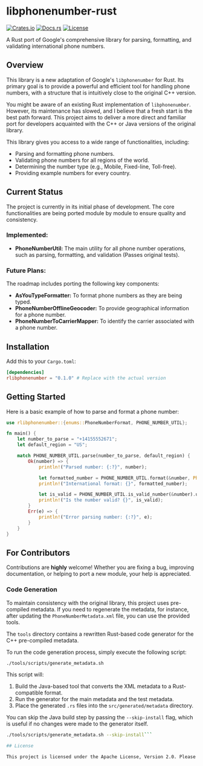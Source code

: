 # libphonenumber-rust

[![Crates.io](https://img.shields.io/crates/v/rlibphonenumber.svg)](https://crates.io/crates/rlibphonenumber)
[![Docs.rs](https://docs.rs/phonenumber/badge.svg)](https://docs.rs/rlibphonenumber)
[![License](https://img.shields.io/badge/license-Apache--2.0-blue.svg)](https://opensource.org/licenses/Apache-2.0)

A Rust port of Google's comprehensive library for parsing, formatting, and validating international phone numbers.

## Overview

This library is a new adaptation of Google's `libphonenumber` for Rust. Its primary goal is to provide a powerful and efficient tool for handling phone numbers, with a structure that is intuitively close to the original C++ version.

You might be aware of an existing Rust implementation of `libphonenumber`. However, its maintenance has slowed, and I believe that a fresh start is the best path forward. This project aims to deliver a more direct and familiar port for developers acquainted with the C++ or Java versions of the original library.

This library gives you access to a wide range of functionalities, including:
*   Parsing and formatting phone numbers.
*   Validating phone numbers for all regions of the world.
*   Determining the number type (e.g., Mobile, Fixed-line, Toll-free).
*   Providing example numbers for every country.

## Current Status

The project is currently in its initial phase of development. The core functionalities are being ported module by module to ensure quality and consistency.

### Implemented:
*   **PhoneNumberUtil:** The main utility for all phone number operations, such as parsing, formatting, and validation (Passes original tests).

### Future Plans:
The roadmap includes porting the following key components:

*   **AsYouTypeFormatter:** To format phone numbers as they are being typed.
*   **PhoneNumberOfflineGeocoder:** To provide geographical information for a phone number.
*   **PhoneNumberToCarrierMapper:** To identify the carrier associated with a phone number.

## Installation

Add this to your `Cargo.toml`:

```toml
[dependencies]
rlibphonenumber = "0.1.0" # Replace with the actual version
```

## Getting Started

Here is a basic example of how to parse and format a phone number:

```rust
use rlibphonenumber::{enums::PhoneNumberFormat, PHONE_NUMBER_UTIL};

fn main() {
    let number_to_parse = "+14155552671";
    let default_region = "US";

    match PHONE_NUMBER_UTIL.parse(number_to_parse, default_region) {
        Ok(number) => {
            println!("Parsed number: {:?}", number);

            let formatted_number = PHONE_NUMBER_UTIL.format(&number, PhoneNumberFormat::International).unwrap();
            println!("International format: {}", formatted_number);

            let is_valid = PHONE_NUMBER_UTIL.is_valid_number(&number).unwrap();
            println!("Is the number valid? {}", is_valid);
        }
        Err(e) => {
            println!("Error parsing number: {:?}", e);
        }
    }
}
```

## For Contributors

Contributions are **highly** welcome! Whether you are fixing a bug, improving documentation, or helping to port a new module, your help is appreciated.

### Code Generation

To maintain consistency with the original library, this project uses pre-compiled metadata. If you need to regenerate the metadata, for instance, after updating the `PhoneNumberMetadata.xml` file, you can use the provided tools.

The `tools` directory contains a rewritten Rust-based code generator for the C++ pre-compiled metadata.

To run the code generation process, simply execute the following script:

```sh
./tools/scripts/generate_metadata.sh
```

This script will:
1.  Build the Java-based tool that converts the XML metadata to a Rust-compatible format.
2.  Run the generator for the main metadata and the test metadata.
3.  Place the generated `.rs` files into the `src/generated/metadata` directory.

You can skip the Java build step by passing the `--skip-install` flag, which is useful if no changes were made to the generator itself.

```sh
./tools/scripts/generate_metadata.sh --skip-install```

## License

This project is licensed under the Apache License, Version 2.0. Please see the `LICENSE` file for details.